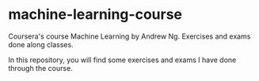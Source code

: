 # machine-learning-course
Coursera's course Machine Learning by Andrew Ng. Exercises and exams done along classes.

In this repository, you will find some exercises and exams I have done through the course.
